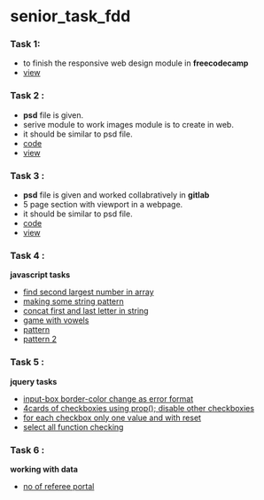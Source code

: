 # senior_task_fdd

### Task 1:
- to finish the responsive web design module in **freecodecamp**
- [view](https://github.com/shankaresh/senior_task_fdd/blob/master/task%201/freecodecamp_rwd.PNG)

### Task 2 :
- **psd** file is given.
- serive module to work images module is to create in web.
- it should be similar to psd file.
- [code](https://github.com/shankaresh/senior_task_fdd/tree/master/task%202)
- [view](https://shankaresh.github.io/senior_task_fdd/task%202/)

### Task 3 :
- **psd** file is given and worked collabratively in **gitlab**
- 5 page section with viewport in a webpage.
- it should be similar to psd file.
- [code](https://github.com/shankaresh/senior_task_fdd/tree/master/task%203)
- [view](https://shankaresh.github.io/senior_task_fdd/task%203/)

### Task 4 :

**javascript tasks**
- [find second largest number in array](https://github.com/shankaresh/senior_task_fdd/blob/master/task%204/second_lg.js)
- [making some string pattern](https://github.com/shankaresh/senior_task_fdd/blob/master/task%204/stringman.js)
- [concat first and last letter in string](https://github.com/shankaresh/senior_task_fdd/blob/master/task%204/concate.js)
- [game with vowels]()
- [pattern](https://github.com/shankaresh/senior_task_fdd/blob/master/task%204/pattern.html)
- [pattern 2](https://github.com/shankaresh/senior_task_fdd/blob/master/task%204/pattern2.html)

### Task 5 :

**jquery tasks**
- [input-box border-color change as error format](https://github.com/shankaresh/senior_task_fdd/blob/master/task%205/boxalert.html)
- [4cards of checkboxies using prop(); disable other checkboxies](https://github.com/shankaresh/senior_task_fdd/blob/master/task%205/checkboxProp.html)
- [for each checkbox only one value and with reset](https://github.com/shankaresh/senior_task_fdd/blob/master/task%205/checkboxRemove.html)
- [select all function checking](https://github.com/shankaresh/senior_task_fdd/blob/master/task%205/checkboxremove2.html)

### Task 6 :

**working with data**
- [no of referee portal](https://github.com/shankaresh/senior_task_fdd/blob/master/task%206/noOfReferee.html)
